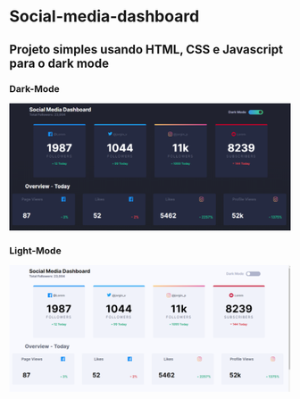 # Social-media-dashboard

## Projeto simples usando HTML, CSS e Javascript para o dark mode

### Dark-Mode

![](https://github.com/jorge933/Social-media-dashboard/blob/main/images/dark-mode.png)

### Light-Mode

![](https://github.com/jorge933/Social-media-dashboard/blob/main/images/light-mode.png)
